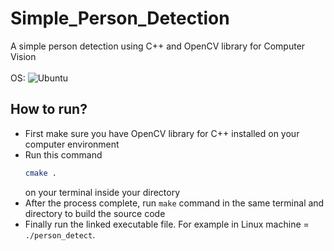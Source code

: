 # Simple_Person_Detection
A simple person detection using C++ and OpenCV library for Computer Vision<br><br>
OS: <img alt="Ubuntu" src="https://img.shields.io/badge/Ubuntu-B0A404?logo=ubuntu&logoColor=white&style=flat"/>

## How to run?
* First make sure you have OpenCV library for C++ installed on your computer environment
* Run this command <br>
  ```bash
  cmake .
  ```
  on your terminal inside your directory
* After the process complete, run ``make`` command in the same terminal and directory to build the source code
* Finally run the linked executable file. For example in Linux machine = ``./person_detect``. 
